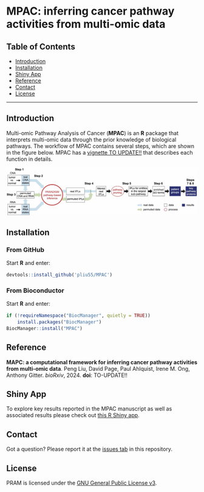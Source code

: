 <!--
![bioc](http://www.bioconductor.org/shields/years-in-bioc/MPAC.svg)](http://bioconductor.org/packages/devel/bioc/html/MPAC.html)
-->

MPAC: inferring cancer pathway activities from multi-omic data
===========================================

Table of Contents
-----------------

* [Introduction](#Introduction)
* [Installation](#Installation)
* [Shiny App](#ShinyApp)
* [Reference](#Reference)
* [Contact](#Contact)
* [License](#License)

* * *

## <a name='Introduction'></a> Introduction

Multi-omic Pathway Analysis of Cancer (__MPAC__) is an __R__ package that 
interprets multi-omic data through the prior knowledge of biological pathways.
The workflow of MPAC contains several steps, which are shown in 
the figure below.  MPAC has a
[vignette TO UPDATE!!](https://bioconductor.org/packages/devel/bioc/vignettes/pram/inst/doc/pram.pdf) that describes each function in details.

<p align='center'>
    <img src="vignettes/workflow.jpg" width="800">
</p>

## <a name='Installation'></a> Installation

### From GitHub

Start __R__ and enter: 

```r
devtools::install_github('pliu55/MPAC')
```

### From Bioconductor

Start __R__ and enter:

```r
if (!requireNamespace("BiocManager", quietly = TRUE))
    install.packages("BiocManager")
BiocManager::install("MPAC")
```


## <a name="Reference"></a> Reference

__MAPC: a computational framework for inferring cancer pathway activities from multi-omic data__. Peng Liu, David Page, Paul Ahlquist, Irene M. Ong, Anthony Gitter. _bioRxiv_, 2024. __doi__: TO-UPDATE!!


## <a name="ShinyApp"></a> Shiny App

To explore key results reported in the MPAC manuscript as well as associated
results please check out
[this R Shiny app](https://github.com/pliu55/MPAC_Shiny).


## <a name="Contact"></a> Contact

Got a question? Please report it at the [issues tab](https://github.com/pliu55/MPAC/issues) in this repository.

## <a name="License"></a> License

PRAM is licensed under the [GNU General Public License v3](LICENSE.md).
